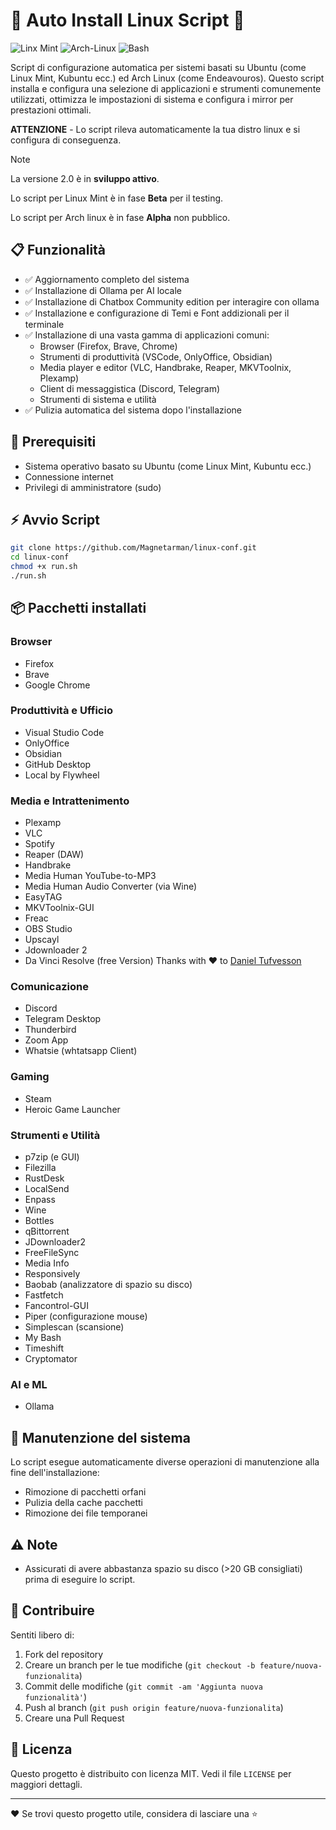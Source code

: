 # 🤖 Auto Install Linux Script 🤖

![Linx Mint](https://img.shields.io/badge/Linux_Mint-92B662?style=for-the-badge&logo=linux-mint&logoColor=white)
![Arch-Linux](https://img.shields.io/badge/Arch_linux-1793d1?style=for-the-badge&logo=Arch-linux&logoColor=white)
![Bash](https://img.shields.io/badge/Bash-2b2b2b?style=for-the-badge&logo=gnu-bash&logoColor=white)

Script di configurazione automatica per sistemi basati su Ubuntu (come Linux Mint, Kubuntu ecc.) ed Arch Linux (come Endeavouros). Questo script installa e configura una selezione di applicazioni e strumenti comunemente utilizzati, ottimizza le impostazioni di sistema e configura i mirror per prestazioni ottimali.

**ATTENZIONE** - Lo script rileva automaticamente la tua distro linux e si configura di conseguenza.

> [!Note]
> La versione 2.0 è in **sviluppo attivo**.
>
> Lo script per Linux Mint è in fase **Beta** per il testing.
>
> Lo script per Arch linux è in fase **Alpha** non pubblico.

## 📋 Funzionalità

- ✅ Aggiornamento completo del sistema
- ✅ Installazione di Ollama per AI locale
- ✅ Installazione di Chatbox Community edition per interagire con ollama
- ✅ Installazione e configurazione di Temi e Font addizionali per il terminale
- ✅ Installazione di una vasta gamma di applicazioni comuni:
  - Browser (Firefox, Brave, Chrome)
  - Strumenti di produttività (VSCode, OnlyOffice, Obsidian)
  - Media player e editor (VLC, Handbrake, Reaper, MKVToolnix, Plexamp)
  - Client di messaggistica (Discord, Telegram)
  - Strumenti di sistema e utilità
- ✅ Pulizia automatica del sistema dopo l'installazione

## 🔧 Prerequisiti

- Sistema operativo basato su Ubuntu (come Linux Mint, Kubuntu ecc.)
- Connessione internet
- Privilegi di amministratore (sudo)

## ⚡ Avvio Script

```bash
git clone https://github.com/Magnetarman/linux-conf.git
cd linux-conf
chmod +x run.sh
./run.sh
```

## 📦 Pacchetti installati

### Browser

- Firefox
- Brave
- Google Chrome

### Produttività e Ufficio

- Visual Studio Code
- OnlyOffice
- Obsidian
- GitHub Desktop
- Local by Flywheel

### Media e Intrattenimento

- Plexamp
- VLC
- Spotify
- Reaper (DAW)
- Handbrake
- Media Human YouTube-to-MP3
- Media Human Audio Converter (via Wine)
- EasyTAG
- MKVToolnix-GUI
- Freac
- OBS Studio
- Upscayl
- Jdownloader 2
- Da Vinci Resolve (free Version) Thanks with ❤️ to [Daniel Tufvesson](https://www.danieltufvesson.com/makeresolvedeb)

### Comunicazione

- Discord
- Telegram Desktop
- Thunderbird
- Zoom App
- Whatsie (whtatsapp Client)

### Gaming

- Steam
- Heroic Game Launcher

### Strumenti e Utilità

- p7zip (e GUI)
- Filezilla
- RustDesk
- LocalSend
- Enpass
- Wine
- Bottles
- qBittorrent
- JDownloader2
- FreeFileSync
- Media Info
- Responsively
- Baobab (analizzatore di spazio su disco)
- Fastfetch
- Fancontrol-GUI
- Piper (configurazione mouse)
- Simplescan (scansione)
- My Bash
- Timeshift
- Cryptomator

### AI e ML

- Ollama

## 🔄 Manutenzione del sistema

Lo script esegue automaticamente diverse operazioni di manutenzione alla fine dell'installazione:

- Rimozione di pacchetti orfani
- Pulizia della cache pacchetti
- Rimozione dei file temporanei

## ⚠️ Note

- Assicurati di avere abbastanza spazio su disco (>20 GB consigliati) prima di eseguire lo script.

## 🤝 Contribuire

Sentiti libero di:

1. Fork del repository
2. Creare un branch per le tue modifiche (`git checkout -b feature/nuova-funzionalita`)
3. Commit delle modifiche (`git commit -am 'Aggiunta nuova funzionalità'`)
4. Push al branch (`git push origin feature/nuova-funzionalita`)
5. Creare una Pull Request

## 📜 Licenza

Questo progetto è distribuito con licenza MIT. Vedi il file `LICENSE` per maggiori dettagli.

---

❤️ Se trovi questo progetto utile, considera di lasciare una ⭐
